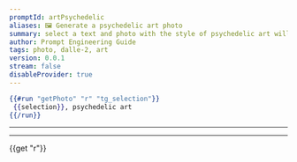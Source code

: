 ```yaml
---
promptId: artPsychedelic
aliases: 🖼️ Generate a psychedelic art photo
summary: select a text and photo with the style of psychedelic art will be generated using Dalle-2
author: Prompt Engineering Guide
tags: photo, dalle-2, art
version: 0.0.1
stream: false
disableProvider: true
---
```

```handlebars
{{#run "getPhoto" "r" "tg_selection"}}
 {{selection}}, psychedelic art
{{/run}}
```
***
***
{{get "r"}}